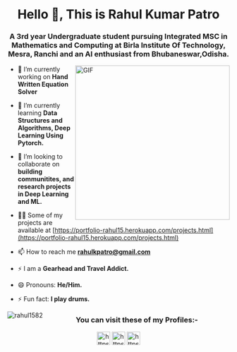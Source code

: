 <h1 align="center">Hello 👋, This is Rahul Kumar Patro</h1>

<h3 align="center">A 3rd year Undergraduate student pursuing Integrated MSC in Mathematics and Computing at Birla Institute Of Technology, Mesra, Ranchi and an AI enthusiast from Bhubaneswar,Odisha.</h3>

<img align="right" alt="GIF" height="350px" src="https://media.giphy.com/media/du3J3cXyzhj75IOgvA/giphy.gif" />

- 🔭 I’m currently working on **Hand Written Equation Solver**

- 🌱 I’m currently learning **Data Structures and Algorithms, Deep Learning Using Pytorch.**

- 👯 I’m looking to collaborate on **building communitites, and research projects in Deep Learning and ML.**

- 👨‍💻 Some of my projects are available at [https://portfolio-rahul15.herokuapp.com/projects.html](https://portfolio-rahul15.herokuapp.com/projects.html)

- 📫 How to reach me **rahulkpatro@gmail.com**

- ⚡ I am a  **Gearhead and Travel Addict.**

- 😄 Pronouns: **He/Him.**

- ⚡ Fun fact: **I play drums.**


</p><img align="left" src="https://github-readme-stats.vercel.app/api/top-langs/?username=rahul1582&layout=compact&hide=html" alt="rahul1582" />

<h3 align="center">You can visit these of my Profiles:-</h3>

<p align="center">
<a href="https://linkedin.com/in/https://www.linkedin.com/in/rahul-kumar-patro-479016184/" target="blank"><img align="center" src="https://cdn.jsdelivr.net/npm/simple-icons@3.0.1/icons/linkedin.svg" alt="https://www.linkedin.com/in/rahul-kumar-patro-479016184/" height="30" width="30" /></a>
<a href="https://kaggle.com/https://www.kaggle.com/rahulkumarpatro" target="blank"><img align="center" src="https://cdn.jsdelivr.net/npm/simple-icons@3.0.1/icons/kaggle.svg" alt="https://www.kaggle.com/rahulkumarpatro" height="30" width="30" /></a>
<a href="https://instagram.com/https://www.instagram.com/r.a.h.u.l15.82/" target="blank"><img align="center" src="https://cdn.jsdelivr.net/npm/simple-icons@3.0.1/icons/instagram.svg" alt="https://www.instagram.com/r.a.h.u.l15.82/" height="30" width="30" /></a>
</p>
